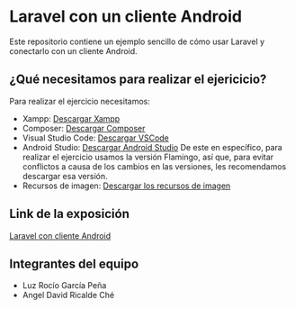 # Laravel con un cliente Android
Este repositorio contiene un ejemplo sencillo de cómo usar Laravel y conectarlo con un cliente Android. 

## ¿Qué necesitamos para realizar el ejericicio?
Para realizar el ejercicio necesitamos:

- Xampp: [Descargar Xampp](https://www.apachefriends.org/es/download.html)
- Composer: [Descargar Composer](https://getcomposer.org/download/​)
- Visual Studio Code: [Descargar VSCode](https://code.visualstudio.com)
- Android Studio: [Descargar Android Studio](https://developer.android.com/) De este en específico, para realizar el ejercicio usamos la versión Flamingo, así que, para evitar conflictos a causa de los cambios en las versiones, les recomendamos descargar esa versión.
- Recursos de imagen: [Descargar los recursos de imagen](https://shorturl.at/pRVY5)

## Link de la exposición
[Laravel con cliente Android](https://alumnosuady-my.sharepoint.com/:p:/g/personal/a20216883_alumnos_uady_mx/EbCLaK84xu1MoYY4FrBKHAABI9qQ-Z1_nmNBb6XTWz3nMQ?e=n6FNYV)

## Integrantes del equipo
- Luz Rocío García Peña
- Angel David Ricalde Ché
